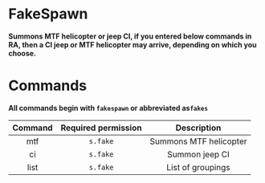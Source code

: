 # FakeSpawn
**Summons MTF helicopter or jeep CI, if you entered below commands in RA, then a CI jeep or MTF helicopter may arrive, depending on which you choose.**
# Commands
**All commands begin with `fakespawn` or abbreviated as`fakes`**

Command | Required permission | Description
:--------:|:----:|:------:
 mtf | `s.fake` | Summons MTF helicopter
 ci | `s.fake` | Summon jeep CI
 list | `s.fake` | List of groupings
